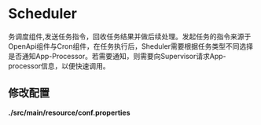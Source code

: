 # Scheduler

务调度组件,发送任务指令，回收任务结果并做后续处理。发起任务的指令来源于OpenApi组件与Cron组件，在任务执行后，Sheduler需要根据任务类型不同选择是否通知App-Processor。若需要通知，则需要向Supervisor请求App-processor信息，以便快速调用。

## 修改配置

**./src/main/resource/conf.properties**



